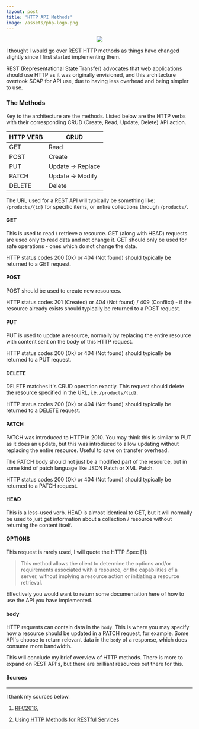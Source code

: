 ```yaml
---
layout: post
title: 'HTTP API Methods'
image: /assets/php-logo.png
---
```


<p style="text-align: center">
	<img src="/assets/rest.png?style=seventyfive">
</p>

I thought I would go over REST HTTP methods as things have changed slightly since I first started implementing them.

REST (Representational State Transfer) advocates that web applications should use HTTP as it was originally envisioned, and this architecture overtook SOAP for API use, due to having less overhead and being simpler to use.


### The Methods

Key to the architecture are the methods. Listed below are the HTTP verbs with their corresponding CRUD (Create, Read, Update, Delete) API action.


| HTTP VERB        | CRUD           |
| ------------- |-------------|
| GET      | Read |
| POST	| Create     |
| PUT     | Update -> Replace       |
| PATCH	| Update -> Modify     |
| DELETE	| Delete     |

The URL used for a REST API will typically be something like: `/products/{id}` for specific items, or entire collections through `/products/`.

#### GET

This is used to read / retrieve a resource. GET (along with HEAD) requests are used only to read data and not change it. GET should only be used for safe operations - ones which do not change the data.

HTTP status codes 200 (Ok) or 404 (Not found) should typically be returned to a GET request.

#### POST

POST should be used to create new resources.

HTTP status codes 201 (Created) or 404 (Not found) / 409 (Conflict) - if the resource already exists should typically be returned to a POST request.

#### PUT

PUT is used to update a resource, normally by replacing the entire resource with content sent on the body of this HTTP request.

HTTP status codes 200 (Ok) or 404 (Not found) should typically be returned to a PUT request.

#### DELETE

DELETE matches it's CRUD operation exactly. This request should delete the resource specified in the URL, i.e. `/products/{id}`.

HTTP status codes 200 (Ok) or 404 (Not found) should typically be returned to a DELETE request.

#### PATCH

PATCH was introduced to HTTP in 2010. You may think this is similar to PUT as it does an update, but this was introduced to allow updating without replacing the entire resource. Useful to save on transfer overhead.

The PATCH body should not just be a modified part of the resource, but in some kind of patch language like JSON Patch or XML Patch.

HTTP status codes 200 (Ok) or 404 (Not found) should typically be returned to a PATCH request.


#### HEAD

This is a less-used verb. HEAD is almost identical to GET, but it will normally be used to just get information about a collection / resource without returning the content itself.


#### OPTIONS

This request is rarely used, I will quote the HTTP Spec [1]:

> This method allows the client to determine the options and/or requirements associated with a resource, or the capabilities of a server, without implying a resource action or initiating a resource retrieval.

Effectively you would want to return some documentation here of how to use the API you have implemented.

#### body

HTTP requests can contain data in the `body`. This is where you may specify how a resource should be updated in a PATCH request, for example. Some API's choose to return relevant data in the `body` of a response, which does consume more bandwidth.


This will conclude my brief overview of HTTP methods. There is more to expand on REST API's, but there are brilliant resources out there for this.


#### Sources
----

I thank my sources below.

1. [RFC2616,](http://www.w3.org/Protocols/rfc2616/rfc2616-sec9.html)

2. [Using HTTP Methods for RESTful Services](http://www.restapitutorial.com/lessons/httpmethods.html)
